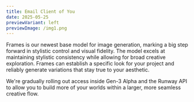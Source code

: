 ```yaml
---
title: Email Client of You
date: 2025-05-25
previewVariant: left
previewImage: /img1.png
---
```


Frames is our newest base model for image generation, marking a big step forward in stylistic control and visual fidelity. The model excels at maintaining stylistic consistency while allowing for broad creative exploration. Frames can establish a specific look for your project and reliably generate variations that stay true to your aesthetic.

We're gradually rolling out access inside Gen-3 Alpha and the Runway API to allow you to build more of your worlds within a larger, more seamless creative flow.

